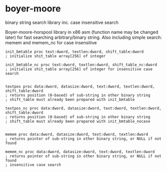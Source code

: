 # boyer-moore
binary string search library inc. case insensitive search

Boyer-moore-horspool library in x86 asm (function name may be changed later) for fast searching arbitrary/binary string.
Also including simple search: memem and memem_nc for case insensitive

    init_bmtable proc text:dword, textlen:dword, shift_table:dword
    ; initialize shit_table array[256] of integer

    init_bmtable_nc proc text:dword, textlen:dword, shift_table_nc:dword
    ; initialize shit_table array[256] of integer for insensitive case search
    
    
    textpos proc data:dword, datasize:dword, text:dword, textlen:dword, shift_table:dword
    ; returns position (0-based) of sub-string in other binary string
    ; shift_table must already been prepared with init_bmtable

    textpos_nc proc data:dword, datasize:dword, text:dword, textlen:dword, shift_table:dword
    ; returns position (0-based) of sub-string in other binary string
    ; shift_table must already been prepared with init_bmtable_nocase


    memem proc data:dword, datasize:dword, text:dword, textlen:dword
    ; returns pointer of sub-string in other binary string, or NULL if not found

    memem_nc proc data:dword, datasize:dword, text:dword, textlen:dword
    ; returns pointer of sub-string in other binary string, or NULL if not found
    ; insensitive case search
